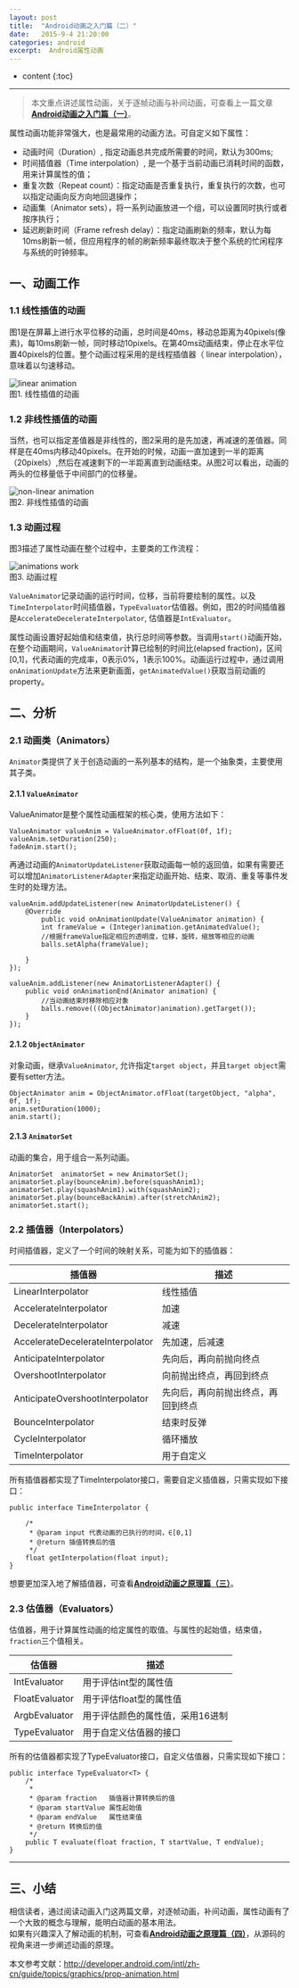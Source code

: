 ```yaml
---
layout: post
title:  "Android动画之入门篇（二）"
date:   2015-9-4 21:20:00
categories: android
excerpt:  Android属性动画
---
```


* content
{:toc}



----------

 >本文重点讲述属性动画，关于逐帧动画与补间动画，可查看上一篇文章[**Android动画之入门篇（一）**](http://yuanhuihui.github.io/2015/09/03/android-anaimator-1/)。 
   
属性动画功能非常强大，也是最常用的动画方法。可自定义如下属性：  

- 动画时间（Duration）, 指定动画总共完成所需要的时间，默认为300ms;
- 时间插值器（Time interpolation）, 是一个基于当前动画已消耗时间的函数，用来计算属性的值；   
- 重复次数（Repeat count）：指定动画是否重复执行，重复执行的次数，也可以指定动画向反方向地回退操作； 
- 动画集（Animator sets），将一系列动画放进一个组，可以设置同时执行或者按序执行；  
- 延迟刷新时间（Frame refresh delay）：指定动画刷新的频率，默认为每10ms刷新一帧，但应用程序的帧的刷新频率最终取决于整个系统的忙闲程序与系统的时钟频率。

## 一、动画工作  
  
### 1.1 线性插值的动画  

图1是在屏幕上进行水平位移的动画，总时间是40ms，移动总距离为40pixels(像素)，每10ms刷新一帧，同时移动10pixels。在第40ms动画结束，停止在水平位置40pixels的位置。整个动画过程采用的是线程插值器（ linear interpolation），意味着以匀速移动。  
  
![linear animation](/images/animator/1.png)  
图1. 线性插值的动画    
  
  
### 1.2 非线性插值的动画 

当然，也可以指定差值器是非线性的，图2采用的是先加速，再减速的差值器。同样是在40ms内移动40pixels。在开始的时候，动画一直加速到一半的距离（20pixels）,然后在减速剩下的一半距离直到动画结束。从图2可以看出，动画的两头的位移量低于中间部门的位移量。    
  
![non-linear animation](/images/animator/2.png)   
图2. 非线性插值的动画  
  
  
### 1.3 动画过程  
图3描述了属性动画在整个过程中，主要类的工作流程：    
  
![animations work](/images/animator/3.jpg)  
图3. 动画过程  
  
`ValueAnimator`记录动画的运行时间，位移，当前将要绘制的属性。以及
`TimeInterpolator`时间插值器，`TypeEvaluator`估值器。例如，图2的时间插值器是`AccelerateDecelerateInterpolator`, 估值器是`IntEvaluator`。  
  
属性动画设置好起始值和结束值，执行总时间等参数。当调用`start()`动画开始， 在整个动画期间，`ValueAnimator`计算已绘制的时间比(elapsed fraction)，区间[0,1]，代表动画的完成率，0表示0%，1表示100%。动画运行过程中，通过调用`onAnimationUpdate`方法来更新画面，`getAnimatedValue()`获取当前动画的property。

## 二、分析

### 2.1 动画类（Animators）
 `Animator`类提供了关于创造动画的一系列基本的结构，是一个抽象类，主要使用其子类。

#### 2.1.1 `ValueAnimator`	
ValueAnimator是整个属性动画框架的核心类，使用方法如下：
	
	ValueAnimator valueAnim = ValueAnimator.ofFloat(0f, 1f);
	valueAnim.setDuration(250);	
	fadeAnim.start();

再通过动画的`AnimatorUpdateListener`获取动画每一帧的返回值，如果有需要还可以增加`AnimatorListenerAdapter`来指定动画开始、结束、取消、重复等事件发生时的处理方法。

	valueAnim.addUpdateListener(new AnimatorUpdateListener() {
		@Override
	        public void onAnimationUpdate(ValueAnimator animation) {
			int frameValue = (Integer)animation.getAnimatedValue();
			//根据frameValue指定相应的透明度，位移，旋转，缩放等相应的动画
			balls.setAlpha(frameValue);
			
		}
	});
	
	valueAnim.addListener(new AnimatorListenerAdapter() {
		public void onAnimationEnd(Animator animation) {
			//当动画结束时移除相应对象
		    balls.remove(((ObjectAnimator)animation).getTarget());
		}
	});

#### 2.1.2 `ObjectAnimator`
对象动画，继承`ValueAnimator`, 允许指定`target object`，并且`target object`需要有setter方法。  

	ObjectAnimator anim = ObjectAnimator.ofFloat(targetObject, "alpha", 0f, 1f);
	anim.setDuration(1000);
	anim.start();

#### 2.1.3 `AnimatorSet`
动画的集合，用于组合一系列动画。  

	AnimatorSet  animatorSet = new AnimatorSet();
	animatorSet.play(bounceAnim).before(squashAnim1);
	animatorSet.play(squashAnim1).with(squashAnim2);
	animatorSet.play(bounceBackAnim).after(stretchAnim2);
	animatorSet.start();

### 2.2 插值器（Interpolators）
时间插值器，定义了一个时间的映射关系，可能为如下的插值器：


|插值器|描述|
|---|---|
|LinearInterpolator|线性插值|
|AccelerateInterpolator |加速|
|DecelerateInterpolator |减速|
|AccelerateDecelerateInterpolator |先加速，后减速|
|AnticipateInterpolator|先向后，再向前抛向终点|
|OvershootInterpolator|向前抛出终点，再回到终点|
|AnticipateOvershootInterpolator|先向后，再向前抛出终点，再回到终点|
|BounceInterpolator|结束时反弹|
|CycleInterpolator|循环播放|
|TimeInterpolator|用于自定义|

所有插值器都实现了TimeInterpolator接口，需要自定义插值器，只需实现如下接口：

	public interface TimeInterpolator {

	    /*
	     * @param input 代表动画的已执行的时间，∈[0,1]
	     * @return 插值转换后的值
	     */
	    float getInterpolation(float input);
	}

想要更加深入地了解插值器，可查看[**Android动画之原理篇（三）**](http://yuanhuihui.github.io/2015/09/05/android-anaimator-3/)。

### 2.3 估值器（Evaluators）
估值器，用于计算属性动画的给定属性的取值。与属性的起始值，结束值，`fraction`三个值相关。

|估值器|描述|
|---|---|
|IntEvaluator|用于评估int型的属性值|
|FloatEvaluator|用于评估float型的属性值|
|ArgbEvaluator|用于评估颜色的属性值，采用16进制|
|TypeEvaluator|用于自定义估值器的接口|

所有的估值器都实现了TypeEvaluator接口，自定义估值器，只需实现如下接口：

	public interface TypeEvaluator<T> {
	    /*
	     *
	     * @param fraction   插值器计算转换后的值
	     * @param startValue 属性起始值
	     * @param endValue   属性结束值
	     * @return 转换后的值
	     */
	    public T evaluate(float fraction, T startValue, T endValue);
	}

----------

## 三、小结

相信读者，通过阅读动画入门这两篇文章，对逐帧动画，补间动画，属性动画有了一个大致的概念与理解，能明白动画的基本用法。  
如果有兴趣深入了解动画的机制，可查看[**Android动画之原理篇（四）**](http://yuanhuihui.github.io/2015/09/06/android-anaimator-4/)，从源码的视角来进一步阐述动画的原理。

本文参考文献：<http://developer.android.com/intl/zh-cn/guide/topics/graphics/prop-animation.html>